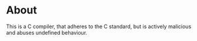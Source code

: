 # About
This is a C compiler, that adheres to the C standard, but is actively malicious and abuses undefined behaviour. 
